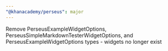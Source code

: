 ```yaml
---
"@khanacademy/perseus": major
---
```


Remove PerseusExampleWidgetOptions, PerseusSimpleMarkdownTesterWidgetOptions, and PerseusExampleWidgetOptions types - widgets no longer exist
